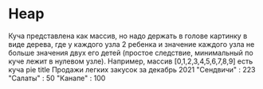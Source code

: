 # Heap
Куча представлена как массив, но надо держать в голове картинку в виде дерева, где у каждого узла 2 ребенка и значение каждого узла не больше значения двух
его детей (простое следствие, минимальный по куче лежит в нулевом узле).
Например, массив [0,1,2,3,4,5,6,7,8,9] есть куча
pie title Продажи легких закусок за декабрь 2021
    "Сендвичи" : 223
    "Салаты" : 50
    "Канапе" : 100
